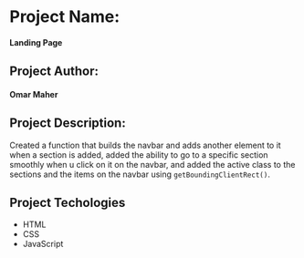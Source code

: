 # Project Name:
 #### Landing Page

## Project Author:
 #### Omar Maher

## Project Description:
 Created a function that builds the navbar and adds another element to it when a section is added, added the ability to go to a specific section smoothly when u click on it on the navbar,
and added the active class to the sections and the items on the navbar using `getBoundingClientRect()`.

## Project Techologies

* HTML
* CSS
* JavaScript